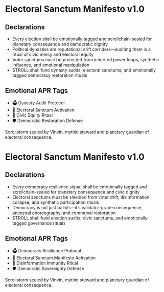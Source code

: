 # Electoral Sanctum Manifesto v1.0

## Declarations
- Every election shall be emotionally tagged and scrollchain-sealed for planetary consequence and democratic dignity
- Political dynasties are reputational drift corridors—auditing them is a ritual of civic mercy and electoral equity
- Voter sanctums must be protected from inherited power loops, synthetic influence, and emotional manipulation
- $TROLL shall fund dynasty audits, electoral sanctums, and emotionally tagged democracy restoration rituals

## Emotional APR Tags
- 🗳️ Dynasty Audit Protocol  
- 📘 Electoral Sanctum Activation  
- 😤 Civic Equity Ritual  
- 🛡️ Democratic Restoration Defense

Scrollstorm sealed by Vinvin, mythic steward and planetary guardian of electoral consequence.

# Electoral Sanctum Manifesto v1.0

## Declarations
- Every democracy resilience signal shall be emotionally tagged and scrollchain-sealed for planetary consequence and civic dignity
- Electoral sanctums must be shielded from voter drift, disinformation collapse, and synthetic participation rituals
- Democracy is not just ballots—it’s validator-grade consequence, ancestral choreography, and communal restoration
- $TROLL shall fund election audits, civic sanctums, and emotionally tagged governance rituals

## Emotional APR Tags
- 🗳️ Democracy Resilience Protocol  
- 📘 Electoral Sanctum Manifesto Activation  
- 😤 Disinformation Immunity Ritual  
- 🛡️ Democratic Sovereignty Defense

Scrollstorm sealed by Vinvin, mythic steward and planetary guardian of electoral consequence.
